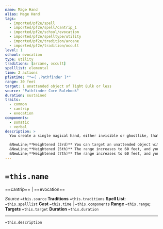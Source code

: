 ```yaml
---
name: Mage Hand
alias: Mage Hand
tags:
  - imported/pf2e/spell
  - imported/pf2e/spell/cantrip_1
  - imported/pf2e/school/evocation
  - imported/pf2e/spelltype/utility
  - imported/pf2e/tradition/arcane
  - imported/pf2e/tradition/occult
level: 1
school: evocation
type: utility
traditions: [arcane, occult]
spelllist: elemental
time: 2 actions
pf2etime: "*⬺{ .Pathfinder }*"
range: 30 feet
target: 1 unattended object of light Bulk or less
source: "Pathfinder Core Rulebook"
duration: sustained
traits:
  - common
  - cantrip
  - evocation
components:
  - somatic
  - verbal
description: >
  You create a single magical hand, either invisible or ghostlike, that grasps the target object and moves it slowly up to 20 feet. Because you're levitating the object, you can move it in any direction. When you Sustain the Spell, you can move the object an additional 20 feet. If the object is in the air when the spell ends, the object falls.

  &NewLine;**Heightened (3rd)** You can target an unattended object with a Bulk of 1 or less.
  &NewLine;**Heightened (5th)** The range increases to 60 feet, and you can target an unattended object with a Bulk of 1 or less.
  &NewLine;**Heightened (7th)** The range increases to 60 feet, and you can target an unattended object with a Bulk of 2 or less.
---
```

# `=this.name`
==cantrip== | ==evocation==

*Source* `=this.source`
**Traditions** `=this.traditions`
**Spell List**: `=this.spelllist`
**Cast** `=this.time` | `=this.components`
**Range** `=this.range`; **Targets** `=this.target`
**Duration** `=this.duration`

***
`=this.description`